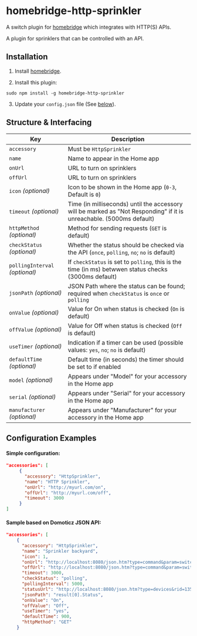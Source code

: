 # homebridge-http-sprinkler
A switch plugin for [homebridge](https://github.com/nfarina/homebridge) which integrates with HTTP(S) APIs.

A plugin for sprinklers that can be controlled with an API.

## Installation

1. Install [homebridge](https://github.com/nfarina/homebridge#installation-details).

2. Install this plugin: 
```
sudo npm install -g homebridge-http-sprinkler
```

3. Update your `config.json` file (See [below](#configuration-examples)).

## Structure & Interfacing

| Key | Description |
| --- | --- |
| `accessory` | Must be `HttpSprinkler` |
| `name` | Name to appear in the Home app |
| `onUrl` | URL to turn on sprinklers |
| `offUrl` | URL to turn on sprinklers |
| `icon` _(optional)_ | Icon to be shown in the Home app (`0-3`, Default is `0`) |
| `timeout` _(optional)_ | Time (in milliseconds) until the accessory will be marked as "Not Responding" if it is unreachable. (5000ms default) |
| `httpMethod` _(optional)_ | Method for sending requests (`GET` is default) |
| `checkStatus` _(optional)_ | Whether the status should be checked via the API (`once`, `polling`, `no`; `no` is default) |
| `pollingInterval` _(optional)_ | If `checkStatus` is set to `polling`, this is the time (in ms) betwwen status checks (3000ms default) |
| `jsonPath` _(optional)_ | JSON Path where the status can be found; required when `checkStatus` is `once` or `polling` |
| `onValue` _(optional)_ | Value for On when status is checked (`On` is default) |
| `offValue` _(optional)_ | Value for Off when status is checked (`Off` is default) |
| `useTimer` _(optional)_ | Indication if a timer can be used (possible values: `yes`, `no`; `no` is default) |
| `defaultTime` _(optional)_ | Default time (in seconds) the timer should be set to if enabled |
| `model` _(optional)_ | Appears under "Model" for your accessory in the Home app |
| `serial` _(optional)_ | Appears under "Serial" for your accessory in the Home app |
| `manufacturer` _(optional)_ | Appears under "Manufacturer" for your accessory in the Home app |

## Configuration Examples

#### Simple configuration:

```json
"accessories": [
     {
       "accessory": "HttpSprinkler",
       "name": "HTTP Sprinkler",
       "onUrl": "http://myurl.com/on",
       "offUrl": "http://myurl.com/off",
       "timeout": 3000
     }
]
```

#### Sample based on Domoticz JSON API:

 ```json
"accessories": [ 
     {
       "accessory": "HttpSprinkler",
       "name": "Sprinkler backyard",
       "icon": 1,
       "onUrl": "http://localhost:8080/json.htm?type=command&param=switchlight&idx=135&switchcmd=On",
       "offUrl": "http://localhost:8080/json.htm?type=command&param=switchlight&idx=135&switchcmd=Off",
       "timeout": 3000,
       "checkStatus": "polling",
       "pollingInterval": 5000,
       "statusUrl": "http://localhost:8080/json.htm?type=devices&rid=135",
       "jsonPath": "result[0].Status",
       "onValue": "On",
       "offValue": "Off",
       "useTimer": "yes",
       "defaultTime": 900,
       "httpMethod": "GET"
     }
```    
